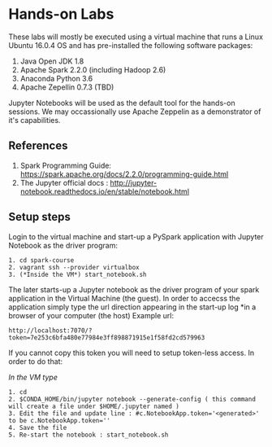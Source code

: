 # Hands-on Labs

These labs will mostly be executed using a virtual machine that runs a Linux Ubuntu 16.0.4 OS and has pre-installed the following software packages:

1. Java Open JDK 1.8
2. Apache Spark 2.2.0 (including Hadoop 2.6)
3. Anaconda Python 3.6
4. Apache Zepellin 0.7.3 (TBD)

Jupyter Notebooks will be used as the default tool for the hands-on sessions. We may occassionally use Apache Zeppelin as a demonstrator of it's capabilities.

## References

1. Spark Programming Guide: https://spark.apache.org/docs/2.2.0/programming-guide.html
2. The Jupyter official docs : http://jupyter-notebook.readthedocs.io/en/stable/notebook.html

## Setup steps

Login to the virtual machine and start-up a PySpark application with Jupyter Notebook as the driver program: 

```
1. cd spark-course
2. vagrant ssh --provider virtualbox
3. (*Inside the VM*) start_notebook.sh
```

The later starts-up a Jupyter notebook as the driver program of your spark application in the Virtual Machine (the guest).
In order to accecss the application simply type the url direction appearing in the start-up log *in a browser of your computer (the host)
Example url:
```
http://localhost:7070/?token=7e253c6bfa480e77984e3ff898871915e1f58fd2cd579963
```
If you cannot copy this token you will need to setup token-less access. In order to do that:

*In the VM type*

```
1. cd
2. $CONDA_HOME/bin/jupyter notebook --generate-config ( this command will create a file under $HOME/.jupyter named )
3. Edit the file and update line : #c.NotebookApp.token='<generated>' to be c.NotebookApp.token=''
4. Save the file
5. Re-start the notebook : start_notebook.sh
```

